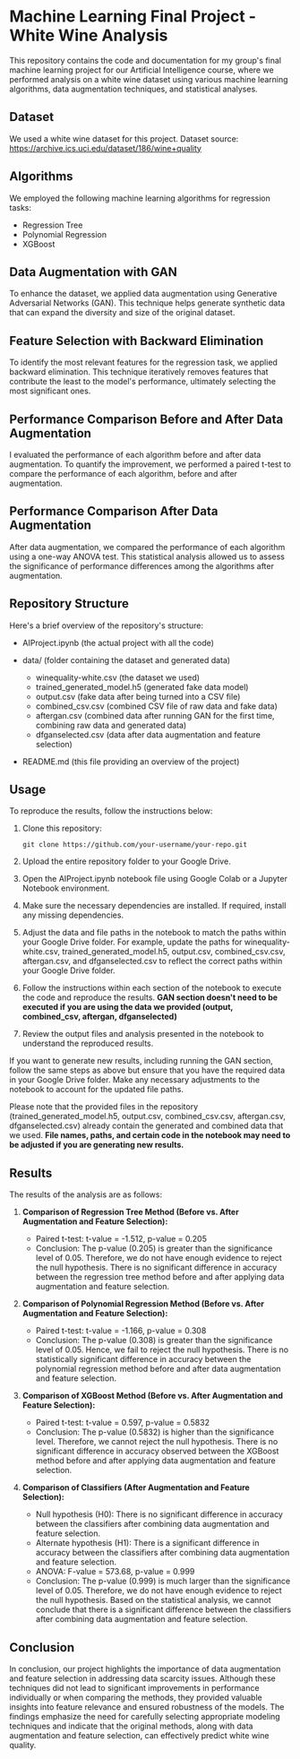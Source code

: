# Machine Learning Final Project - White Wine Analysis
This repository contains the code and documentation for my group's final machine learning project for our Artificial Intelligence course, where we performed analysis on a white wine dataset using various machine learning algorithms, data augmentation techniques, and statistical analyses.

## Dataset
We used a white wine dataset for this project. Dataset source: https://archive.ics.uci.edu/dataset/186/wine+quality

## Algorithms
We employed the following machine learning algorithms for regression tasks:

- Regression Tree
- Polynomial Regression
- XGBoost

## Data Augmentation with GAN
To enhance the dataset, we applied data augmentation using Generative Adversarial Networks (GAN). This technique helps generate synthetic data that can expand the diversity and size of the original dataset.

## Feature Selection with Backward Elimination
To identify the most relevant features for the regression task, we applied backward elimination. This technique iteratively removes features that contribute the least to the model's performance, ultimately selecting the most significant ones.

## Performance Comparison Before and After Data Augmentation
I evaluated the performance of each algorithm before and after data augmentation. To quantify the improvement, we performed a paired t-test to compare the performance of each algorithm, before and after augmentation.

## Performance Comparison After Data Augmentation
After data augmentation, we compared the performance of each algorithm using a one-way ANOVA test. This statistical analysis allowed us to assess the significance of performance differences among the algorithms after augmentation.

## Repository Structure

Here's a brief overview of the repository's structure:

- AIProject.ipynb                  (the actual project with all the code)
- data/                                      (folder containing the dataset and generated data)
   - winequality-white.csv        (the dataset we used)
   - trained_generated_model.h5  (generated fake data model)
   - output.csv                           (fake data after being turned into a CSV file)
   - combined_csv.csv               (combined CSV file of raw data and fake data)
   - aftergan.csv                       (combined data after running GAN for the first time, combining raw data and generated data)
   - dfganselected.csv               (data after data augmentation and feature selection)

- README.md                            (this file providing an overview of the project)

## Usage

To reproduce the results, follow the instructions below:

1. Clone this repository:

   ```shell
   git clone https://github.com/your-username/your-repo.git
2. Upload the entire repository folder to your Google Drive.
3. Open the AIProject.ipynb notebook file using Google Colab or a Jupyter Notebook environment.
4. Make sure the necessary dependencies are installed. If required, install any missing dependencies.
5. Adjust the data and file paths in the notebook to match the paths within your Google Drive folder. For example, update the paths for winequality-white.csv, trained_generated_model.h5, output.csv, combined_csv.csv, aftergan.csv, and dfganselected.csv to reflect the correct paths within your Google Drive folder.
6. Follow the instructions within each section of the notebook to execute the code and reproduce the results. **GAN section doesn't need to be executed if you are using the data we provided (output, combined_csv, aftergan, dfganselected)**
7. Review the output files and analysis presented in the notebook to understand the reproduced results.

If you want to generate new results, including running the GAN section, follow the same steps as above but ensure that you have the required data in your Google Drive folder. Make any necessary adjustments to the notebook to account for the updated file paths.

Please note that the provided files in the repository (trained_generated_model.h5, output.csv, combined_csv.csv, aftergan.csv, dfganselected.csv) already contain the generated and combined data that we used. **File names, paths, and certain code in the notebook may need to be adjusted if you are generating new results.**

## Results

The results of the analysis are as follows:

1. **Comparison of Regression Tree Method (Before vs. After Augmentation and Feature Selection):**
   - Paired t-test: t-value = -1.512, p-value = 0.205
   - Conclusion: The p-value (0.205) is greater than the significance level of 0.05. Therefore, we do not have enough evidence to reject the null hypothesis. There is no significant difference in accuracy between the regression tree method before and after applying data augmentation and feature selection.

2. **Comparison of Polynomial Regression Method (Before vs. After Augmentation and Feature Selection):**
   - Paired t-test: t-value = -1.166, p-value = 0.308
   - Conclusion: The p-value (0.308) is greater than the significance level of 0.05. Hence, we fail to reject the null hypothesis. There is no statistically significant difference in accuracy between the polynomial regression method before and after data augmentation and feature selection.

3. **Comparison of XGBoost Method (Before vs. After Augmentation and Feature Selection):**
   - Paired t-test: t-value = 0.597, p-value = 0.5832
   - Conclusion: The p-value (0.5832) is higher than the significance level. Therefore, we cannot reject the null hypothesis. There is no significant difference in accuracy observed between the XGBoost method before and after applying data augmentation and feature selection.

4. **Comparison of Classifiers (After Augmentation and Feature Selection):**
   - Null hypothesis (H0): There is no significant difference in accuracy between the classifiers after combining data augmentation and feature selection.
   - Alternate hypothesis (H1): There is a significant difference in accuracy between the classifiers after combining data augmentation and feature selection.
   - ANOVA: F-value = 573.68, p-value = 0.999
   - Conclusion: The p-value (0.999) is much larger than the significance level of 0.05. Therefore, we do not have enough evidence to reject the null hypothesis. Based on the statistical analysis, we cannot conclude that there is a significant difference between the classifiers after combining data augmentation and feature selection.
  
## Conclusion

In conclusion, our project highlights the importance of data augmentation and feature selection in addressing data scarcity issues. Although these techniques did not lead to significant improvements in performance individually or when comparing the methods, they provided valuable insights into feature relevance and ensured robustness of the models. The findings emphasize the need for carefully selecting appropriate modeling techniques and indicate that the original methods, along with data augmentation and feature selection, can effectively predict white wine quality.
